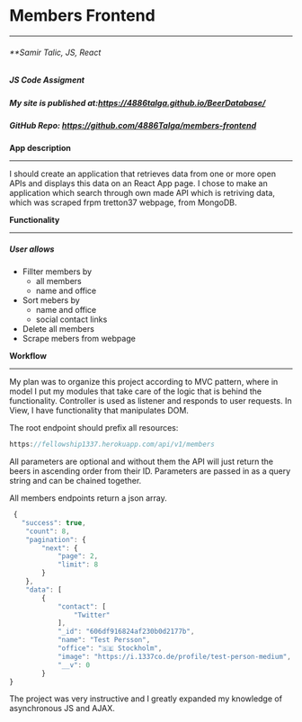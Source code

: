 # Members Frontend

---

###### \*\*Samir Talic, JS, React

##### JS Code Assigment

##### My site is published at:<https://4886talga.github.io/BeerDatabase/>

##### GitHub Repo: https://github.com/4886Talga/members-frontend

**App description**

---

I should create an application that retrieves data from one or more open APIs and displays this data on an React App page. I chose to make an application which search through own made API which is retriving data, which was scraped frpm tretton37 webpage, from MongoDB.

**Functionality**

---

##### **User allows**

- Fillter members by
  - all members
  - name and office
- Sort mebers by
  - name and office
  - social contact links
- Delete all members
- Scrape mebers from webpage

**Workflow**

---

My plan was to organize this project according to MVC pattern, where in model I put my modules that take care of the logic that is behind the functionality. Controller is used as listener and responds to user requests. In View, I have functionality that manipulates DOM.

The root endpoint should prefix all resources:

```javascript
https://fellowship1337.herokuapp.com/api/v1/members
```

All parameters are optional and without them the API will just return the beers in ascending order from their ID. Parameters are passed in as a query string and can be chained together.

All members endpoints return a json array.

```javascript
 {
   "success": true,
    "count": 8,
    "pagination": {
        "next": {
            "page": 2,
            "limit": 8
        }
    },
    "data": [
        {
            "contact": [
                "Twitter"
            ],
            "_id": "606df916824af230b0d2177b",
            "name": "Test Persson",
            "office": "🇸🇪 Stockholm",
            "image": "https://i.1337co.de/profile/test-person-medium",
            "__v": 0
        }
}
```

The project was very instructive and I greatly expanded my knowledge of asynchronous JS and AJAX.
